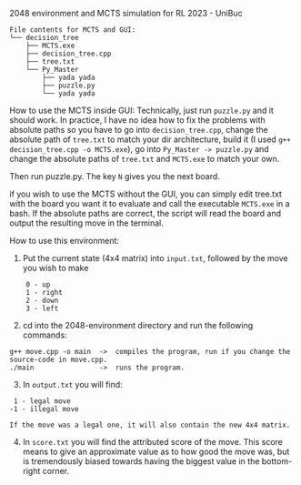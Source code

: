 2048 environment and MCTS simulation for RL 2023 - UniBuc
```
File contents for MCTS and GUI:
└── decision_tree
    ├── MCTS.exe
    ├── decision_tree.cpp
    ├── tree.txt
    └── Py_Master
        ├── yada yada
        ├── puzzle.py
        └── yada yada
```
How to use the MCTS inside GUI:
Technically, just run `puzzle.py` and it should work. In practice, I have no idea how to fix the problems with absolute paths so you have to go into `decision_tree.cpp`, 
change the absolute path of `tree.txt` to match your dir architecture, build it (I used `g++ decision_tree.cpp -o MCTS.exe`), go into `Py_Master -> puzzle.py` and change the absolute paths of `tree.txt` and `MCTS.exe` to match your own.

Then run puzzle.py. The key `N` gives you the next board. 

if you wish to use the MCTS without the GUI, you can simply edit tree.txt with the board you want it to evaluate and call the executable `MCTS.exe` in a bash. If the absolute paths are correct, 
the script will read the board and output the resulting move in the terminal.






 How to use this environment: 
 1. Put the current state (4x4 matrix) into `input.txt`, followed by the move you wish to make
```
    0 - up
    1 - right
    2 - down
    3 - left
```
    
 2. cd into the 2048-environment directory and run the following commands:
```
g++ move.cpp -o main  ->  compiles the program, run if you change the source-code in move.cpp.
./main                ->  runs the program.
```
 3. In `output.txt` you will find:
```
 1 - legal move
-1 - illegal move

If the move was a legal one, it will also contain the new 4x4 matrix.
```
  
  4. In `score.txt` you will find the attributed score of the move.
   This score means to give an approximate value as to how good the move was, but is tremendously biased towards having the biggest value in the bottom-right corner. 
